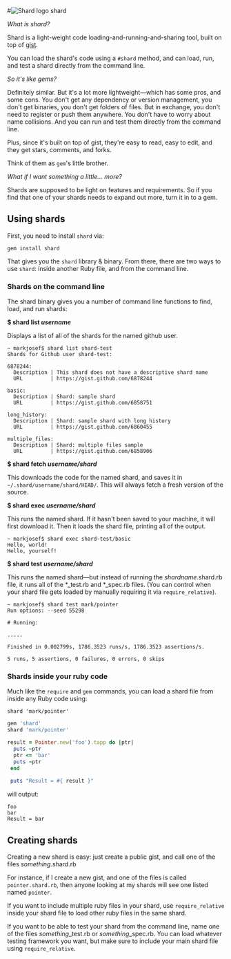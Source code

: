 #![Shard logo](https://raw.github.com/mark/shard/master/resources/logo.shard.png) shard

*What is shard?*

Shard is a light-weight code loading-and-running-and-sharing tool, built on top of [gist](http://gist.github.com).

You can load the shard's code using a `#shard` method, and can load, run, and test a shard directly from the command line.

*So it's like gems?*

Definitely similar.  But it's a lot more lightweight—which has some pros, and some cons.  You don't get any dependency or version management, you don't get binaries, you don't get folders of files.  But in exchange, you don't need to register or push them anywhere.  You don't have to worry about name collisions.  And you can run and test them directly from the command line.

Plus, since it's built on top of gist, they're easy to read, easy to edit, and they get stars, comments, and forks.

Think of them as `gem`'s little brother.

*What if I want something a little… more?*

Shards are supposed to be light on features and requirements.  So if you find that one of your shards needs to expand out more, turn it in to a gem.

## Using shards

First, you need to install `shard` via:

`gem install shard`

That gives you the `shard` library & binary.  From there, there are two ways to use `shard`: inside another Ruby file, and from the command line.

### Shards on the command line

The shard binary gives you a number of command line functions to find, load, and run shards:

__$ shard list *username*__

Displays a list of all of the shards for the named github user.

```
~ markjosef$ shard list shard-test
Shards for Github user shard-test:

6878244:
  Description | This shard does not have a descriptive shard name
  URL         | https://gist.github.com/6878244

basic:
  Description | Shard: sample shard
  URL         | https://gist.github.com/6858751

long_history:
  Description | Shard: sample shard with long history
  URL         | https://gist.github.com/6860455

multiple_files:
  Description | Shard: multiple files sample
  URL         | https://gist.github.com/6858906
```

__$ shard fetch *username/shard*__

This downloads the code for the named shard, and saves it in `~/.shard/username/shard/HEAD/`.  This will always fetch a fresh version of the source.

__$ shard exec *username/shard*__

This runs the named shard.  If it hasn't been saved to your machine, it will first download it.  Then it loads the shard file, printing all of the output.

```
~ markjosef$ shard exec shard-test/basic
Hello, world!
Hello, yourself!
```


__$ shard test *username/shard*__

This runs the named shard—but instead of running the *shardname*.shard.rb file, it runs all of the *_test.rb and *_spec.rb files.  (You can control when your shard file gets loaded by manually requiring it via `require_relative`).

```
~ markjosef$ shard test mark/pointer
Run options: --seed 55298

# Running:

.....

Finished in 0.002799s, 1786.3523 runs/s, 1786.3523 assertions/s.

5 runs, 5 assertions, 0 failures, 0 errors, 0 skips
```

### Shards inside your ruby code

Much like the `require` and `gem` commands, you can load a shard file from inside any Ruby code using:

`shard 'mark/pointer'`

```ruby
gem 'shard'
shard 'mark/pointer'

result = Pointer.new('foo').tapp do |ptr|
  puts ~ptr
  ptr <= 'bar'
  puts ~ptr
 end
 
 puts "Result = #{ result }"
```

will output:

```
foo
bar
Result = bar
```

## Creating shards

Creating a new shard is easy: just create a public gist, and call one of the files *something*.shard.rb

For instance, if I create a new gist, and one of the files is called `pointer.shard.rb`, then anyone looking at my shards will see one listed named `pointer`.

If you want to include multiple ruby files in your shard, use `require_relative` inside your shard file to load other ruby files in the same shard.

If you want to be able to test your shard from the command line, name one of the files *something*_test.rb or *something*_spec.rb.  You can load whatever testing framework you want, but make sure to include your main shard file using `require_relative`.




